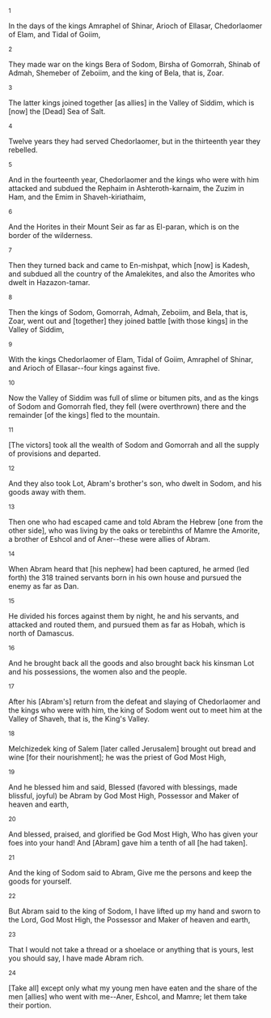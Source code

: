 <sup>1</sup> 

In the days of the kings Amraphel of Shinar, Arioch of Ellasar, Chedorlaomer of Elam, and Tidal of Goiim, 

<sup>2</sup> 

They made war on the kings Bera of Sodom, Birsha of Gomorrah, Shinab of Admah, Shemeber of Zeboiim, and the king of Bela, that is, Zoar. 

<sup>3</sup> 

The latter kings joined together [as allies] in the Valley of Siddim, which is [now] the [Dead] Sea of Salt. 

<sup>4</sup> 

Twelve years they had served Chedorlaomer, but in the thirteenth year they rebelled. 

<sup>5</sup> 

And in the fourteenth year, Chedorlaomer and the kings who were with him attacked and subdued the Rephaim in Ashteroth-karnaim, the Zuzim in Ham, and the Emim in Shaveh-kiriathaim, 

<sup>6</sup> 

And the Horites in their Mount Seir as far as El-paran, which is on the border of the wilderness. 

<sup>7</sup> 

Then they turned back and came to En-mishpat, which [now] is Kadesh, and subdued all the country of the Amalekites, and also the Amorites who dwelt in Hazazon-tamar. 

<sup>8</sup> 

Then the kings of Sodom, Gomorrah, Admah, Zeboiim, and Bela, that is, Zoar, went out and [together] they joined battle [with those kings] in the Valley of Siddim, 

<sup>9</sup> 

With the kings Chedorlaomer of Elam, Tidal of Goiim, Amraphel of Shinar, and Arioch of Ellasar--four kings against five. 

<sup>10</sup> 

Now the Valley of Siddim was full of slime or bitumen pits, and as the kings of Sodom and Gomorrah fled, they fell (were overthrown) there and the remainder [of the kings] fled to the mountain. 

<sup>11</sup> 

[The victors] took all the wealth of Sodom and Gomorrah and all the supply of provisions and departed. 

<sup>12</sup> 

And they also took Lot, Abram's brother's son, who dwelt in Sodom, and his goods away with them. 

<sup>13</sup> 

Then one who had escaped came and told Abram the Hebrew [one from the other side], who was living by the oaks or terebinths of Mamre the Amorite, a brother of Eshcol and of Aner--these were allies of Abram. 

<sup>14</sup> 

When Abram heard that [his nephew] had been captured, he armed (led forth) the 318 trained servants born in his own house and pursued the enemy as far as Dan. 

<sup>15</sup> 

He divided his forces against them by night, he and his servants, and attacked and routed them, and pursued them as far as Hobah, which is north of Damascus. 

<sup>16</sup> 

And he brought back all the goods and also brought back his kinsman Lot and his possessions, the women also and the people. 

<sup>17</sup> 

After his [Abram's] return from the defeat and slaying of Chedorlaomer and the kings who were with him, the king of Sodom went out to meet him at the Valley of Shaveh, that is, the King's Valley. 

<sup>18</sup> 

Melchizedek king of Salem [later called Jerusalem] brought out bread and wine [for their nourishment]; he was the priest of God Most High, 

<sup>19</sup> 

And he blessed him and said, Blessed (favored with blessings, made blissful, joyful) be Abram by God Most High, Possessor and Maker of heaven and earth, 

<sup>20</sup> 

And blessed, praised, and glorified be God Most High, Who has given your foes into your hand! And [Abram] gave him a tenth of all [he had taken]. 

<sup>21</sup> 

And the king of Sodom said to Abram, Give me the persons and keep the goods for yourself. 

<sup>22</sup> 

But Abram said to the king of Sodom, I have lifted up my hand and sworn to the Lord, God Most High, the Possessor and Maker of heaven and earth, 

<sup>23</sup> 

That I would not take a thread or a shoelace or anything that is yours, lest you should say, I have made Abram rich. 

<sup>24</sup> 

[Take all] except only what my young men have eaten and the share of the men [allies] who went with me--Aner, Eshcol, and Mamre; let them take their portion.